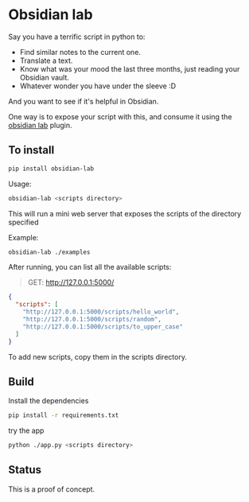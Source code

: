 # Obsidian lab

Say you have a terrific script in python to:

- Find similar notes to the current one.
- Translate a text.
- Know what was your mood the last three months, just reading your Obsidian vault.
- Whatever wonder you have under the sleeve :D

And you want to see if it's helpful in Obsidian.

One way is to expose your script with this, and consume it using the [obsidian lab](https://github.com/cristianvasquez/obsidian-lab) plugin.

## To install

```sh
pip install obsidian-lab
```

Usage:

```sh
obsidian-lab <scripts directory>
```

This will run a mini web server that exposes the scripts of the directory specified

Example:

```sh
obsidian-lab ./examples
```

After running, you can list all the available scripts:

> GET: http://127.0.0.1:5000/

```json
{
  "scripts": [
    "http://127.0.0.1:5000/scripts/hello_world",
    "http://127.0.0.1:5000/scripts/random",
    "http://127.0.0.1:5000/scripts/to_upper_case"
  ]
}
```

To add new scripts, copy them in the scripts directory.

## Build

Install the dependencies

```sh
pip install -r requirements.txt
```

try the app

```sh
python ./app.py <scripts directory>
```

## Status

This is a proof of concept.